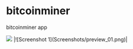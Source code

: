 # bitcoinminer
bitcoinminer app
<!-- <img src="https://github.com/pepelawycliffe/bitcoinminer/Screenshots/preview_01.png" width="400"> -->

<img src="https://github.com/pepelawycliffe/bitcoinminer/blob/main/Screenshots/preview_01.png" width="400">
|![Screenshot 1](Screenshots/preview_01.png)|

